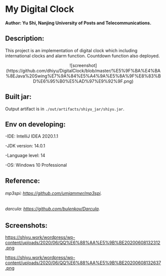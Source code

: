 # My Digital Clock

**Author: Yu Shi, Nanjing University of Posts and Telecommunications.**

## Description:

This project is an implementation of digital clock which including international clocks and
alarm function. Countdown function also deployed.

<div align=center>![screenshot](https://github.com/dhiyu/DigitalClock/blob/master/%E5%9F%BA%E4%BA%8EJava%20Swing%E7%9A%84%E5%A4%9A%E5%8A%9F%E8%83%BD%E6%95%B0%E5%AD%97%E9%92%9F.png)</div>

## Built jar:

Output artifact is in `./out/artifacts/shiyu_jar/shiyu.jar`.

## Env on developing:

-IDE:              IntelliJ IDEA 2020.1.1

-JDK               version: 14.0.1

-Language level:   14

-OS:               Windows 10 Professional

## Reference:
###### mp3spi:  https://github.com/umjammer/mp3spi.
###### darcula: https://github.com/bulenkov/Darcula.

## Screenshots:
<image>https://shiyu.work/wordpress/wp-content/uploads/2020/06/QQ%E6%88%AA%E5%9B%BE20200608132312.png</image>

<image>https://shiyu.work/wordpress/wp-content/uploads/2020/06/QQ%E6%88%AA%E5%9B%BE20200608132637.png</image>
